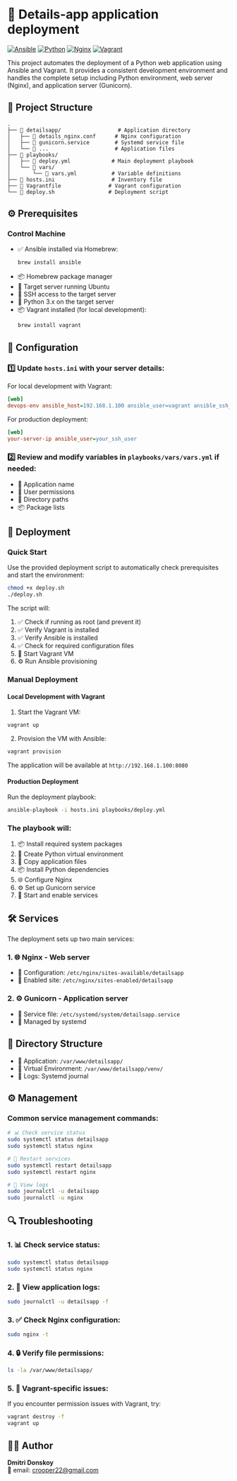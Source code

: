 # 🚀 Details-app application deployment

[![Ansible](https://img.shields.io/badge/Ansible-000000?style=for-the-badge&logo=ansible&logoColor=white)](https://www.ansible.com/)
[![Python](https://img.shields.io/badge/Python-3776AB?style=for-the-badge&logo=python&logoColor=white)](https://www.python.org/)
[![Nginx](https://img.shields.io/badge/Nginx-009639?style=for-the-badge&logo=nginx&logoColor=white)](https://www.nginx.com/)
[![Vagrant](https://img.shields.io/badge/Vagrant-1868F2?style=for-the-badge&logo=vagrant&logoColor=white)](https://www.vagrantup.com/)

This project automates the deployment of a Python web application using Ansible and Vagrant. It provides a consistent development environment and handles the complete setup including Python environment, web server (Nginx), and application server (Gunicorn).

## 📁 Project Structure

```
.
├── 📂 detailsapp/                  # Application directory
│   ├── 📄 details_nginx.conf      # Nginx configuration
│   ├── 📄 gunicorn.service        # Systemd service file
│   └── 📄 ...                     # Application files
├── 📂 playbooks/
│   ├── 📄 deploy.yml             # Main deployment playbook
│   └── 📂 vars/
│       └── 📄 vars.yml           # Variable definitions
├── 📄 hosts.ini                  # Inventory file
├── 📄 Vagrantfile               # Vagrant configuration
└── 📄 deploy.sh                 # Deployment script
```

## ⚙️ Prerequisites

### Control Machine

- ✅ Ansible installed via Homebrew:
  ```bash
  brew install ansible
  ```
- 📦 Homebrew package manager
- 🐧 Target server running Ubuntu
- 🔑 SSH access to the target server
- 🐍 Python 3.x on the target server
- 📦 Vagrant installed (for local development):
  ```bash
  brew install vagrant
  ```

## 🔧 Configuration

### 1️⃣ Update `hosts.ini` with your server details:

For local development with Vagrant:

```ini
[web]
devops-env ansible_host=192.168.1.100 ansible_user=vagrant ansible_ssh_private_key_file=.vagrant/machines/default/virtualbox/private_key
```

For production deployment:

```ini
[web]
your-server-ip ansible_user=your_ssh_user
```

### 2️⃣ Review and modify variables in `playbooks/vars/vars.yml` if needed:

- 📝 Application name
- 👤 User permissions
- 📂 Directory paths
- 📦 Package lists

## 🚀 Deployment

### Quick Start

Use the provided deployment script to automatically check prerequisites and start the environment:

```bash
chmod +x deploy.sh
./deploy.sh
```

The script will:

1. ✅ Check if running as root (and prevent it)
2. ✅ Verify Vagrant is installed
3. ✅ Verify Ansible is installed
4. ✅ Check for required configuration files
5. 🚀 Start Vagrant VM
6. ⚙️ Run Ansible provisioning

### Manual Deployment

#### Local Development with Vagrant

1. Start the Vagrant VM:

```bash
vagrant up
```

2. Provision the VM with Ansible:

```bash
vagrant provision
```

The application will be available at `http://192.168.1.100:8080`

#### Production Deployment

Run the deployment playbook:

```bash
ansible-playbook -i hosts.ini playbooks/deploy.yml
```

### The playbook will:

1. 📦 Install required system packages
2. 🐍 Create Python virtual environment
3. 📂 Copy application files
4. 📦 Install Python dependencies
5. 🌐 Configure Nginx
6. ⚙️ Set up Gunicorn service
7. 🚀 Start and enable services

## 🛠️ Services

The deployment sets up two main services:

### 1. 🌐 Nginx - Web server

- 📄 Configuration: `/etc/nginx/sites-available/detailsapp`
- 🔗 Enabled site: `/etc/nginx/sites-enabled/detailsapp`

### 2. ⚙️ Gunicorn - Application server

- 📄 Service file: `/etc/systemd/system/detailsapp.service`
- 🔄 Managed by systemd

## 📂 Directory Structure

- 📂 Application: `/var/www/detailsapp/`
- 🐍 Virtual Environment: `/var/www/detailsapp/venv/`
- 📝 Logs: Systemd journal

## ⚙️ Management

### Common service management commands:

```bash
# 📊 Check service status
sudo systemctl status detailsapp
sudo systemctl status nginx

# 🔄 Restart services
sudo systemctl restart detailsapp
sudo systemctl restart nginx

# 📝 View logs
sudo journalctl -u detailsapp
sudo journalctl -u nginx
```

## 🔍 Troubleshooting

### 1. 📊 Check service status:

```bash
sudo systemctl status detailsapp
sudo systemctl status nginx
```

### 2. 📝 View application logs:

```bash
sudo journalctl -u detailsapp -f
```

### 3. ✅ Check Nginx configuration:

```bash
sudo nginx -t
```

### 4. 🔒 Verify file permissions:

```bash
ls -la /var/www/detailsapp/
```

### 5. 🐛 Vagrant-specific issues:

If you encounter permission issues with Vagrant, try:

```bash
vagrant destroy -f
vagrant up
```

## 👨‍💻 Author

**Dmitri Donskoy**  
📧 email: crooper22@gmail.com
